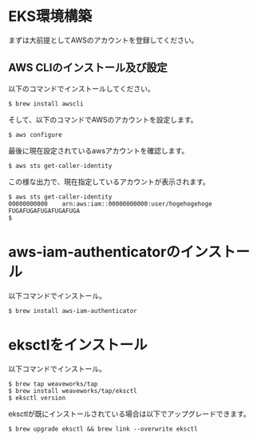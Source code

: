 # EKS環境構築
まずは大前提としてAWSのアカウントを登録してください。

## AWS CLIのインストール及び設定
以下のコマンドでインストールしてください。

```shell
$ brew install awscli
```

そして、以下のコマンドでAWSのアカウントを設定します。
```shell
$ aws configure
```

最後に現在設定されているawsアカウントを確認します。

```shell
$ aws sts get-caller-identity
```
この様な出力で、現在指定しているアカウントが表示されます。

```shell
$ aws sts get-caller-identity
00000000000    arn:aws:iam::00000000000:user/hogehogehoge    FUGAFUGAFUGAFUGAFUGA
$
```

# aws-iam-authenticatorのインストール
以下コマンドでインストール。
```shell
$ brew install aws-iam-authenticator
```

# eksctlをインストール
以下コマンドでインストール。
```shell
$ brew tap weaveworks/tap
$ brew install weaveworks/tap/eksctl
$ eksctl version
```

eksctlが既にインストールされている場合は以下でアップグレードできます。
```shell
$ brew upgrade eksctl && brew link --overwrite eksctl
```
